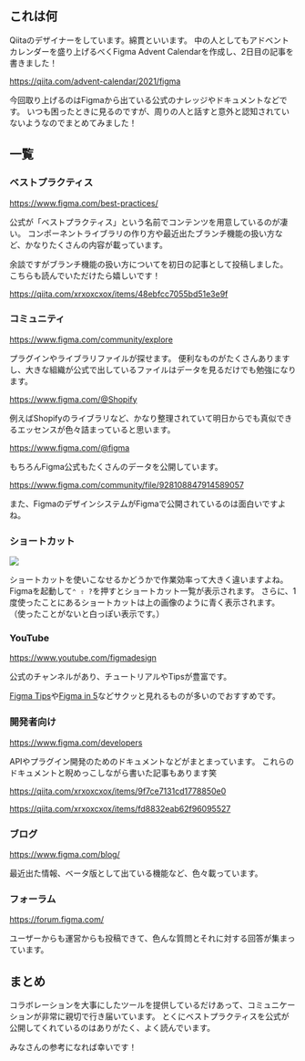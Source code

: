 <!--
title:   Figmaの公式ナレッジやドキュメント集めました
tags:    Design,figma,デザイン
id:      db8d8e1a81b1599496a4
private: false
-->
## これは何

Qiitaのデザイナーをしています。綿貫といいます。
中の人としてもアドベントカレンダーを盛り上げるべくFigma Advent Calendarを作成し、2日目の記事を書きました！

https://qiita.com/advent-calendar/2021/figma

今回取り上げるのはFigmaから出ている公式のナレッジやドキュメントなどです。
いつも困ったときに見るのですが、周りの人と話すと意外と認知されていないようなのでまとめてみました！

## 一覧

### ベストプラクティス

https://www.figma.com/best-practices/

公式が「ベストプラクティス」という名前でコンテンツを用意しているのが凄い。
コンポーネントライブラリの作り方や最近出たブランチ機能の扱い方など、かなりたくさんの内容が載っています。

余談ですがブランチ機能の扱い方についてを初日の記事として投稿しました。
こちらも読んでいただけたら嬉しいです！

https://qiita.com/xrxoxcxox/items/48ebfcc7055bd51e3e9f

### コミュニティ

https://www.figma.com/community/explore

プラグインやライブラリファイルが探せます。
便利なものがたくさんありますし、大きな組織が公式で出しているファイルはデータを見るだけでも勉強になります。

https://www.figma.com/@Shopify

例えばShopifyのライブラリなど、かなり整理されていて明日からでも真似できるエッセンスが色々詰まっていると思います。

https://www.figma.com/@figma

もちろんFigma公式もたくさんのデータを公開しています。

https://www.figma.com/community/file/928108847914589057

また、FigmaのデザインシステムがFigmaで公開されているのは面白いですよね。

### ショートカット

![](https://qiita-image-store.s3.ap-northeast-1.amazonaws.com/0/214677/bb315389-0373-524f-73d0-87b1ce17044d.png)

ショートカットを使いこなせるかどうかで作業効率って大きく違いますよね。
Figmaを起動して`⌃ ⇧ ?`を押すとショートカット一覧が表示されます。
さらに、1度使ったことにあるショートカットは上の画像のように青く表示されます。
（使ったことがないと白っぽい表示です。）

### YouTube

https://www.youtube.com/figmadesign

公式のチャンネルがあり、チュートリアルやTipsが豊富です。

[Figma Tips](https://www.youtube.com/playlist?list=PLXDU_eVOJTx53btRMBES-ASBBm03-bUCJ)や[Figma in 5](https://www.youtube.com/playlist?list=PLXDU_eVOJTx5m3U10Q_iZEVn4LjcO3fsK)などサクッと見れるものが多いのでおすすめです。

### 開発者向け

https://www.figma.com/developers

APIやプラグイン開発のためのドキュメントなどがまとまっています。
これらのドキュメントと睨めっこしながら書いた記事もあります笑

https://qiita.com/xrxoxcxox/items/9f7ce7131cd1778850e0

https://qiita.com/xrxoxcxox/items/fd8832eab62f96095527

### ブログ

https://www.figma.com/blog/

最近出た情報、ベータ版として出ている機能など、色々載っています。

### フォーラム

https://forum.figma.com/

ユーザーからも運営からも投稿できて、色んな質問とそれに対する回答が集まっています。

## まとめ

コラボレーションを大事にしたツールを提供しているだけあって、コミュニケーションが非常に親切で行き届いています。
とくにベストプラクティスを公式が公開してくれているのはありがたく、よく読んでいます。

みなさんの参考になれば幸いです！